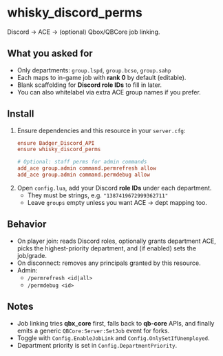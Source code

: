 # whisky_discord_perms

Discord → ACE → (optional) Qbox/QBCore job linking.

## What you asked for
- Only departments: `group.lspd`, `group.bcso`, `group.sahp`
- Each maps to in-game job with **rank 0** by default (editable).
- Blank scaffolding for **Discord role IDs** to fill in later.
- You can also whitelabel via extra ACE group names if you prefer.

## Install
1) Ensure dependencies and this resource in your `server.cfg`:
   ```cfg
   ensure Badger_Discord_API
   ensure whisky_discord_perms

   # Optional: staff perms for admin commands
   add_ace group.admin command.permrefresh allow
   add_ace group.admin command.permdebug allow
   ```
3) Open `config.lua`, add your Discord **role IDs** under each department.
   - They must be strings, e.g. `"1387419672999362711"`
   - Leave `groups` empty unless you want ACE → dept mapping too.

## Behavior
- On player join: reads Discord roles, optionally grants department ACE, picks the highest-priority department, and (if enabled) sets the job/grade.
- On disconnect: removes any principals granted by this resource.
- Admin:
  - `/permrefresh <id|all>`
  - `/permdebug <id>`

## Notes
- Job linking tries **qbx_core** first, falls back to **qb-core** APIs, and finally emits a generic `QBCore:Server:SetJob` event for forks.
- Toggle with `Config.EnableJobLink` and `Config.OnlySetIfUnemployed`.
- Department priority is set in `Config.DepartmentPriority`.
